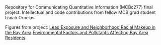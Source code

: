 Repository for Communicating Quantitative Information (MCBc277) final project. Intellectual and code contributions from fellow MCB grad student Izaiah Ornelas. 

Figures from project:
[Lead Exposure and Neighborhood Racial Makeup in the Bay Area](MA_Figure_Lead-Exposure-and-Race.pdf)
[Environmental Factors and Pollutants Affecting Bay Area Residents](IO&MA_Final_Figure_BayAreaPollution.pdf)


